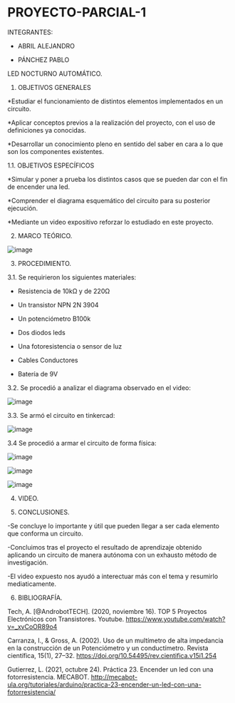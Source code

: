 # PROYECTO-PARCIAL-1

INTEGRANTES:

- ABRIL ALEJANDRO

- PÁNCHEZ PABLO

LED NOCTURNO AUTOMÁTICO.

1. OBJETIVOS GENERALES

*Estudiar el funcionamiento de distintos elementos implementados en un circuito. 

*Aplicar conceptos previos a la realización del proyecto, con el uso de definiciones ya conocidas. 

*Desarrollar un conocimiento pleno en sentido del saber en cara a lo que son los componentes existentes.

1.1. OBJETIVOS ESPECÍFICOS

*Simular y poner a prueba los distintos casos que se pueden dar con el fin de encender una led. 

*Comprender el diagrama esquemático del circuito para su posterior ejecución. 

*Mediante un video expositivo reforzar lo estudiado en este proyecto.

2. MARCO TEÓRICO.

![image](https://user-images.githubusercontent.com/117920423/204460369-ceb67096-7865-44d2-b596-e3cffe9ab52b.png)

3. PROCEDIMIENTO.

3.1. Se requirieron los siguientes materiales:

- Resistencia de 10kΩ y de 220Ω

- Un transistor NPN 2N 3904

- Un potenciómetro B100k

- Dos diodos leds

- Una fotoresistencia o sensor de luz

- Cables Conductores

- Batería de 9V

3.2. Se procedió a analizar el diagrama observado en el video:

![image](https://user-images.githubusercontent.com/117920423/204462925-2b453f3f-be98-4948-b151-33f7ba911618.png)

3.3. Se armó el circuito en tinkercad:

![image](https://user-images.githubusercontent.com/117920423/204463465-89f5d8c1-7327-430b-9727-07e01b25084f.png)

3.4 Se procedió a armar el circuito de forma física:

![image](https://user-images.githubusercontent.com/117920423/204464022-130a004e-88ae-4ed9-8f94-9380b07ca451.png)

![image](https://user-images.githubusercontent.com/117920423/204464144-f509fff4-b6c0-419b-a1de-4be717237333.png)

![image](https://user-images.githubusercontent.com/117920423/204464254-f41139c0-a6a5-4c91-8049-fdc2f969e836.png)

4. VIDEO.


5. CONCLUSIONES.

-Se concluye lo importante y útil que pueden llegar a ser cada elemento que conforma un circuito.

-Concluimos tras el proyecto el resultado de aprendizaje obtenido aplicando un circuito de manera autónoma con un exhausto método de investigación. 

-El video expuesto nos ayudó a interectuar más con el tema y resumirlo mediaticamente.

6. BIBLIOGRAFÍA.

Tech, A. [@AndrobotTECH]. (2020, noviembre 16). TOP 5 Proyectos Electrónicos con Transistores. Youtube. https://www.youtube.com/watch?v=_xvCoOR89o4

Carranza, I., & Gross, A. (2002). Uso de un multímetro de alta impedancia en la construcción de un Potenciómetro y un conductímetro. Revista científica, 15(1), 27–32. https://doi.org/10.54495/rev.cientifica.v15i1.254

Gutierrez, L. (2021, octubre 24). Práctica 23. Encender un led con una fotorresistencia. MECABOT. http://mecabot-ula.org/tutoriales/arduino/practica-23-encender-un-led-con-una-fotorresistencia/












